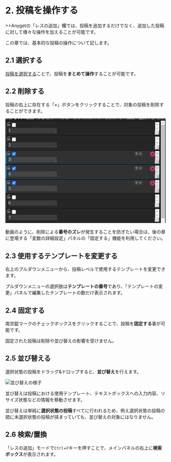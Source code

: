 # 2. 投稿を操作する

&gt;&gt;Anygetの「レスの追加」欄では、投稿を追加するだけでなく、追加した投稿に対して様々な操作を加えることが可能です。

この章では、基本的な投稿の操作について記します。

## 2.1 選択する

[投稿を選択する](../Reference/MainPanel/01_add/select.md)ことで、投稿を**まとめて操作**することが可能です。


## 2.2 削除する

投稿の右上に存在する「×」ボタンをクリックすることで、対象の投稿を削除することができます。

![投稿の削除](../assets/animations/delete.gif)

動画のように、削除による**番号のズレ**が発生することを防ぎたい場合は、後の章に登場する「変数の詳細設定」パネルの「固定する」機能を利用してください。

## 2.3 使用するテンプレートを変更する

右上のプルダウンメニューから、投稿レベルで使用するテンプレートを変更できます。

プルダウンメニューの選択肢は**テンプレートの番号**であり、「テンプレートの変更」パネルで編集したテンプレートの数だけ表示されます。

## 2.4 固定する

南京錠マークのチェックボックスをクリックすることで、投稿を**固定する**事が可能です。

固定された投稿は削除や並び替えの影響を受けません。

## 2.5 並び替える

選択状態の投稿をドラッグ&amp;ドロップすると、**並び替え**を行えます。

![並び替えの様子](../assets/animations/sort.gif)

並び替えは投稿における使用テンプレート、テキストボックスへの入力内容、リサイズ状態などの情報を移動させます。

並び替えは単純に**選択状態の投稿**すべてに行われるため、例え選択状態の投稿の間に未選択状態の投稿が挟まっていても、並び替えの対象にはなりません。

## 2.6 検索/置換

「レスの追加」モードで`Ctrl`+`F`キーを押すことで、メインパネルの右上に**検索ボックス**が表示されます。

